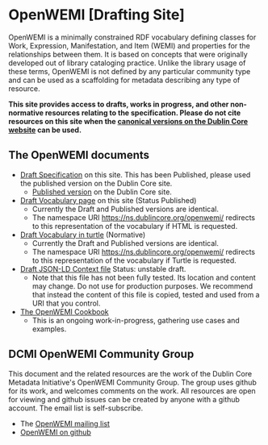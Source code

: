 # OpenWEMI [Drafting Site]

OpenWEMI is a minimally constrained RDF vocabulary defining classes for Work, Expression, Manifestation, and Item (WEMI) and properties for the relationships between them. It is based on concepts that were originally developed out of library cataloging practice. Unlike the library usage of these terms, OpenWEMI is not defined by any particular community type and can be used as a scaffolding for metadata describing any type of resource.

**This site provides access to drafts, works in progress, and other non-normative resources relating to the specification. Please do not cite resources on this site when the [canonical versions on the Dublin Core website](https://www.dublincore.org/specifications/openwemi/) can be used.**

## The OpenWEMI documents

* [Draft Specification](draft/specification) on this site. This has been Published, please used the published version on the Dublin Core site.
  * [Published version](https://www.dublincore.org/specifications/openwemi/specification/) on the Dublin Core site.
* [Draft Vocabulary page](https://dcmi.github.io/openwemi/ns/openWEMI.html) on this site (Status Published) 
  * Currently the Draft and Published versions are identical.
  * The namespace URI https://ns.dublincore.org/openwemi/ redirects to this representation of the vocabulary if HTML is requested.
* [Draft Vocabulary in turtle](https://dcmi.github.io/openwemi/ns/openWEMI.ttl) (Normative)
  * Currently the Draft and Published versions are identical.
  * The namespace URI https://ns.dublincore.org/openwemi/ redirects to this representation of the vocabulary if Turtle is requested.
* [Draft JSON-LD Context file](draft/context.json) Status: unstable draft.
  * Note that this file has not been fully tested. Its location and content may change. Do not use for production purposes. We recommend that instead the content of this file is copied, tested and used from a URI that you control.
* [The OpenWEMI Cookbook](https://github.com/dcmi/openwemi/wiki) 
  * This is an ongoing work-in-progress, gathering use cases and examples.


## DCMI OpenWEMI Community Group
This document and the related resources are the work of the Dublin Core Metadata Initiative's OpenWEMI Community Group. The group uses github for its work, and welcomes comments on the work. All resources are open for viewing and github issues can be created by anyone with a github account. The email list is self-subscribe. 

* The [OpenWEMI mailing list](https://lists.dublincore.org/mailman/listinfo/openwemi)
* [OpenWEMI on github](https://github.com/dcmi/openwemi)
